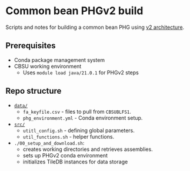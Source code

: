 # Common bean PHGv2 build
Scripts and notes for building a common bean PHG using [v2 architecture](https://github.com/maize-genetics/phg_v2).

## Prerequisites
* Conda package management system
* CBSU working environment
  + Uses `module load java/21.0.1` for PHGv2 steps

## Repo structure
* [`data/`](data)
  + `fa_keyfile.csv` - files to pull from `CBSUBLFS1`.
  + `phg_environment.yml` - Conda environment setup.
* [`src/`](src)
  + `utitl_config.sh` - defining global parameters.
  + `util_functions.sh` - helper functions.
* `./00_setup_and_download.sh`:
  + creates working directories and retrieves assemblies.
  + sets up PHGv2 conda environment
  + initializes TileDB instances for data storage
